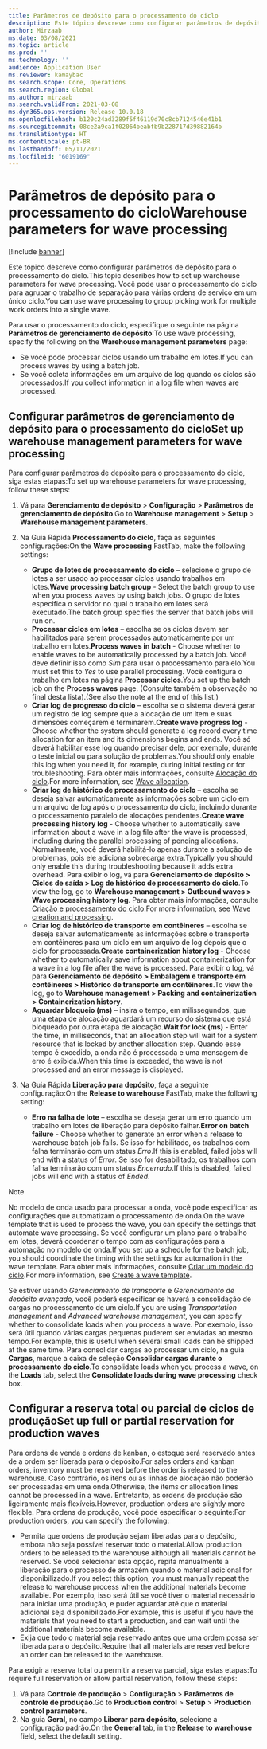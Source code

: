 ```yaml
---
title: Parâmetros de depósito para o processamento do ciclo
description: Este tópico descreve como configurar parâmetros de depósito para o processamento do ciclo. Você pode usar o processamento do ciclo para agrupar o trabalho de separação para várias ordens de serviço em um único ciclo.
author: Mirzaab
ms.date: 03/08/2021
ms.topic: article
ms.prod: ''
ms.technology: ''
audience: Application User
ms.reviewer: kamaybac
ms.search.scope: Core, Operations
ms.search.region: Global
ms.author: mirzaab
ms.search.validFrom: 2021-03-08
ms.dyn365.ops.version: Release 10.0.18
ms.openlocfilehash: b120c24ad3289f5f46119d70c8cb7124546e41b1
ms.sourcegitcommit: 08ce2a9ca1f02064beabfb9b228717d39882164b
ms.translationtype: HT
ms.contentlocale: pt-BR
ms.lasthandoff: 05/11/2021
ms.locfileid: "6019169"
---
```

# <a name="warehouse-parameters-for-wave-processing"></a><span data-ttu-id="63b2f-104">Parâmetros de depósito para o processamento do ciclo</span><span class="sxs-lookup"><span data-stu-id="63b2f-104">Warehouse parameters for wave processing</span></span>

[!include [banner](../includes/banner.md)]

<span data-ttu-id="63b2f-105">Este tópico descreve como configurar parâmetros de depósito para o processamento do ciclo.</span><span class="sxs-lookup"><span data-stu-id="63b2f-105">This topic describes how to set up warehouse parameters for wave processing.</span></span> <span data-ttu-id="63b2f-106">Você pode usar o processamento do ciclo para agrupar o trabalho de separação para várias ordens de serviço em um único ciclo.</span><span class="sxs-lookup"><span data-stu-id="63b2f-106">You can use wave processing to group picking work for multiple work orders into a single wave.</span></span>

<span data-ttu-id="63b2f-107">Para usar o processamento do ciclo, especifique o seguinte na página **Parâmetros de gerenciamento de depósito**:</span><span class="sxs-lookup"><span data-stu-id="63b2f-107">To use wave processing, specify the following on the **Warehouse management parameters** page:</span></span>

- <span data-ttu-id="63b2f-108">Se você pode processar ciclos usando um trabalho em lotes.</span><span class="sxs-lookup"><span data-stu-id="63b2f-108">If you can process waves by using a batch job.</span></span>
- <span data-ttu-id="63b2f-109">Se você coleta informações em um arquivo de log quando os ciclos são processados.</span><span class="sxs-lookup"><span data-stu-id="63b2f-109">If you collect information in a log file when waves are processed.</span></span>

## <a name="set-up-warehouse-management-parameters-for-wave-processing"></a><span data-ttu-id="63b2f-110">Configurar parâmetros de gerenciamento de depósito para o processamento do ciclo</span><span class="sxs-lookup"><span data-stu-id="63b2f-110">Set up warehouse management parameters for wave processing</span></span>

<span data-ttu-id="63b2f-111">Para configurar parâmetros de depósito para o processamento do ciclo, siga estas etapas:</span><span class="sxs-lookup"><span data-stu-id="63b2f-111">To set up warehouse parameters for wave processing, follow these steps:</span></span>

1. <span data-ttu-id="63b2f-112">Vá para **Gerenciamento de depósito** \> **Configuração** \> **Parâmetros de gerenciamento de depósito**.</span><span class="sxs-lookup"><span data-stu-id="63b2f-112">Go to **Warehouse management** \> **Setup** \> **Warehouse management parameters**.</span></span>

1. <span data-ttu-id="63b2f-113">Na Guia Rápida **Processamento do ciclo**, faça as seguintes configurações:</span><span class="sxs-lookup"><span data-stu-id="63b2f-113">On the **Wave processing** FastTab, make the following settings:</span></span>

    - <span data-ttu-id="63b2f-114">**Grupo de lotes de processamento do ciclo** – selecione o grupo de lotes a ser usado ao processar ciclos usando trabalhos em lotes.</span><span class="sxs-lookup"><span data-stu-id="63b2f-114">**Wave processing batch group** - Select the batch group to use when you process waves by using batch jobs.</span></span> <span data-ttu-id="63b2f-115">O grupo de lotes especifica o servidor no qual o trabalho em lotes será executado.</span><span class="sxs-lookup"><span data-stu-id="63b2f-115">The batch group specifies the server that batch jobs will run on.</span></span>
    - <span data-ttu-id="63b2f-116">**Processar ciclos em lotes** – escolha se os ciclos devem ser habilitados para serem processados automaticamente por um trabalho em lotes.</span><span class="sxs-lookup"><span data-stu-id="63b2f-116">**Process waves in batch** - Choose whether to enable waves to be automatically processed by a batch job.</span></span> <span data-ttu-id="63b2f-117">Você deve definir isso como *Sim* para usar o processamento paralelo.</span><span class="sxs-lookup"><span data-stu-id="63b2f-117">You must set this to *Yes* to use parallel processing.</span></span> <span data-ttu-id="63b2f-118">Você configura o trabalho em lotes na página **Processar ciclos**.</span><span class="sxs-lookup"><span data-stu-id="63b2f-118">You set up the batch job on the **Process waves** page.</span></span> <span data-ttu-id="63b2f-119">(Consulte também a observação no final desta lista).</span><span class="sxs-lookup"><span data-stu-id="63b2f-119">(See also the note at the end of this list.)</span></span>
    - <span data-ttu-id="63b2f-120">**Criar log de progresso do ciclo** – escolha se o sistema deverá gerar um registro de log sempre que a alocação de um item e suas dimensões começarem e terminarem.</span><span class="sxs-lookup"><span data-stu-id="63b2f-120">**Create wave progress log** - Choose whether the system should generate a log record every time allocation for an item and its dimensions begins and ends.</span></span> <span data-ttu-id="63b2f-121">Você só deverá habilitar esse log quando precisar dele, por exemplo, durante o teste inicial ou para solução de problemas.</span><span class="sxs-lookup"><span data-stu-id="63b2f-121">You should only enable this log when you need it, for example, during initial testing or for troubleshooting.</span></span> <span data-ttu-id="63b2f-122">Para obter mais informações, consulte [Alocação do ciclo](wave-allocation-method.md).</span><span class="sxs-lookup"><span data-stu-id="63b2f-122">For more information, see [Wave allocation](wave-allocation-method.md).</span></span>
    - <span data-ttu-id="63b2f-123">**Criar log de histórico de processamento do ciclo** – escolha se deseja salvar automaticamente as informações sobre um ciclo em um arquivo de log após o processamento do ciclo, incluindo durante o processamento paralelo de alocações pendentes.</span><span class="sxs-lookup"><span data-stu-id="63b2f-123">**Create wave processing history log** - Choose whether to automatically save information about a wave in a log file after the wave is processed, including during the parallel processing of pending allocations.</span></span> <span data-ttu-id="63b2f-124">Normalmente, você deverá habilitá-lo apenas durante a solução de problemas, pois ele adiciona sobrecarga extra.</span><span class="sxs-lookup"><span data-stu-id="63b2f-124">Typically you should only enable this during troubleshooting because it adds extra overhead.</span></span> <span data-ttu-id="63b2f-125">Para exibir o log, vá para **Gerenciamento de depósito \> Ciclos de saída \> Log de histórico de processamento do ciclo**.</span><span class="sxs-lookup"><span data-stu-id="63b2f-125">To view the log, go to **Warehouse management \> Outbound waves \> Wave processing history log**.</span></span> <span data-ttu-id="63b2f-126">Para obter mais informações, consulte [Criação e processamento do ciclo](wave-processing.md).</span><span class="sxs-lookup"><span data-stu-id="63b2f-126">For more information, see [Wave creation and processing](wave-processing.md).</span></span>
    - <span data-ttu-id="63b2f-127">**Criar log de histórico de transporte em contêineres** – escolha se deseja salvar automaticamente as informações sobre o transporte em contêineres para um ciclo em um arquivo de log depois que o ciclo for processada.</span><span class="sxs-lookup"><span data-stu-id="63b2f-127">**Create containerization history log** - Choose whether to automatically save information about containerization for a wave in a log file after the wave is processed.</span></span> <span data-ttu-id="63b2f-128">Para exibir o log, vá para **Gerenciamento de depósito \> Embalagem e transporte em contêineres \> Histórico de transporte em contêineres**.</span><span class="sxs-lookup"><span data-stu-id="63b2f-128">To view the log, go to **Warehouse management \> Packing and containerization \> Containerization history**.</span></span>
    - <span data-ttu-id="63b2f-129">**Aguardar bloqueio (ms)** – insira o tempo, em milissegundos, que uma etapa de alocação aguardará um recurso do sistema que está bloqueado por outra etapa de alocação.</span><span class="sxs-lookup"><span data-stu-id="63b2f-129">**Wait for lock (ms)** - Enter the time, in milliseconds, that an allocation step will wait for a system resource that is locked by another allocation step.</span></span> <span data-ttu-id="63b2f-130">Quando esse tempo é excedido, a onda não é processada e uma mensagem de erro é exibida.</span><span class="sxs-lookup"><span data-stu-id="63b2f-130">When this time is exceeded, the wave is not processed and an error message is displayed.</span></span>

1. <span data-ttu-id="63b2f-131">Na Guia Rápida **Liberação para depósito**, faça a seguinte configuração:</span><span class="sxs-lookup"><span data-stu-id="63b2f-131">On the **Release to warehouse** FastTab, make the following setting:</span></span>

    - <span data-ttu-id="63b2f-132">**Erro na falha de lote** – escolha se deseja gerar um erro quando um trabalho em lotes de liberação para depósito falhar.</span><span class="sxs-lookup"><span data-stu-id="63b2f-132">**Error on batch failure** - Choose whether to generate an error when a release to warehouse batch job fails.</span></span> <span data-ttu-id="63b2f-133">Se isso for habilitado, os trabalhos com falha terminarão com um status *Erro*.</span><span class="sxs-lookup"><span data-stu-id="63b2f-133">If this is enabled, failed jobs will end with a status of *Error*.</span></span> <span data-ttu-id="63b2f-134">Se isso for desabilitado, os trabalhos com falha terminarão com um status *Encerrado*.</span><span class="sxs-lookup"><span data-stu-id="63b2f-134">If this is disabled, failed jobs will end with a status of *Ended*.</span></span>

> [!NOTE]
> <span data-ttu-id="63b2f-135">No modelo de onda usado para processar a onda, você pode especificar as configurações que automatizam o processamento de onda.</span><span class="sxs-lookup"><span data-stu-id="63b2f-135">On the wave template that is used to process the wave, you can specify the settings that automate wave processing.</span></span> <span data-ttu-id="63b2f-136">Se você configurar um plano para o trabalho em lotes, deverá coordenar o tempo com as configurações para a automação no modelo de onda.</span><span class="sxs-lookup"><span data-stu-id="63b2f-136">If you set up a schedule for the batch job, you should coordinate the timing with the settings for automation in the wave template.</span></span> <span data-ttu-id="63b2f-137">Para obter mais informações, consulte [Criar um modelo do ciclo](wave-templates.md).</span><span class="sxs-lookup"><span data-stu-id="63b2f-137">For more information, see [Create a wave template](wave-templates.md).</span></span>
>
> <span data-ttu-id="63b2f-138">Se estiver usando *Gerenciamento de transporte* e *Gerenciamento de depósito avançado*, você poderá especificar se haverá a consolidação de cargas no processamento de um ciclo.</span><span class="sxs-lookup"><span data-stu-id="63b2f-138">If you are using *Transportation management* and *Advanced warehouse management*, you can specify whether to consolidate loads when you process a wave.</span></span> <span data-ttu-id="63b2f-139">Por exemplo, isso será útil quando várias cargas pequenas puderem ser enviadas ao mesmo tempo.</span><span class="sxs-lookup"><span data-stu-id="63b2f-139">For example, this is useful when several small loads can be shipped at the same time.</span></span> <span data-ttu-id="63b2f-140">Para consolidar cargas ao processar um ciclo, na guia **Cargas**, marque a caixa de seleção **Consolidar cargas durante o processamento do ciclo**.</span><span class="sxs-lookup"><span data-stu-id="63b2f-140">To consolidate loads when you process a wave, on the **Loads** tab, select the **Consolidate loads during wave processing** check box.</span></span></P>

## <a name="set-up-full-or-partial-reservation-for-production-waves"></a><span data-ttu-id="63b2f-141">Configurar a reserva total ou parcial de ciclos de produção</span><span class="sxs-lookup"><span data-stu-id="63b2f-141">Set up full or partial reservation for production waves</span></span>

<span data-ttu-id="63b2f-142">Para ordens de venda e ordens de kanban, o estoque será reservado antes de a ordem ser liberada para o depósito.</span><span class="sxs-lookup"><span data-stu-id="63b2f-142">For sales orders and kanban orders, inventory must be reserved before the order is released to the warehouse.</span></span> <span data-ttu-id="63b2f-143">Caso contrário, os itens ou as linhas de alocação não poderão ser processadas em uma onda.</span><span class="sxs-lookup"><span data-stu-id="63b2f-143">Otherwise, the items or allocation lines cannot be processed in a wave.</span></span> <span data-ttu-id="63b2f-144">Entretanto, as ordens de produção são ligeiramente mais flexíveis.</span><span class="sxs-lookup"><span data-stu-id="63b2f-144">However, production orders are slightly more flexible.</span></span> <span data-ttu-id="63b2f-145">Para ordens de produção, você pode especificar o seguinte:</span><span class="sxs-lookup"><span data-stu-id="63b2f-145">For production orders, you can specify the following:</span></span>

- <span data-ttu-id="63b2f-146">Permita que ordens de produção sejam liberadas para o depósito, embora não seja possível reservar todo o material.</span><span class="sxs-lookup"><span data-stu-id="63b2f-146">Allow production orders to be released to the warehouse although all materials cannot be reserved.</span></span> <span data-ttu-id="63b2f-147">Se você selecionar esta opção, repita manualmente a liberação para o processo de armazém quando o material adicional for disponibilizado.</span><span class="sxs-lookup"><span data-stu-id="63b2f-147">If you select this option, you must manually repeat the release to warehouse process when the additional materials become available.</span></span> <span data-ttu-id="63b2f-148">Por exemplo, isso será útil se você tiver o material necessário para iniciar uma produção, e puder aguardar até que o material adicional seja disponibilizado.</span><span class="sxs-lookup"><span data-stu-id="63b2f-148">For example, this is useful if you have the materials that you need to start a production, and can wait until the additional materials become available.</span></span>
- <span data-ttu-id="63b2f-149">Exija que todo o material seja reservado antes que uma ordem possa ser liberada para o depósito.</span><span class="sxs-lookup"><span data-stu-id="63b2f-149">Require that all materials are reserved before an order can be released to the warehouse.</span></span>

<span data-ttu-id="63b2f-150">Para exigir a reserva total ou permitir a reserva parcial, siga estas etapas:</span><span class="sxs-lookup"><span data-stu-id="63b2f-150">To require full reservation or allow partial reservation, follow these steps:</span></span>

1. <span data-ttu-id="63b2f-151">Vá para **Controle de produção** \> **Configuração** \> **Parâmetros de controle de produção**.</span><span class="sxs-lookup"><span data-stu-id="63b2f-151">Go to **Production control** \> **Setup** \> **Production control parameters**.</span></span>
1. <span data-ttu-id="63b2f-152">Na guia **Geral**, no campo **Liberar para depósito**, selecione a configuração padrão.</span><span class="sxs-lookup"><span data-stu-id="63b2f-152">On the **General** tab, in the **Release to warehouse** field, select the default setting.</span></span>
